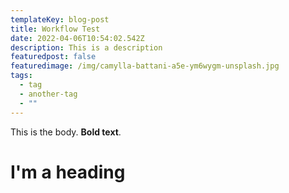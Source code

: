 ```yaml
---
templateKey: blog-post
title: Workflow Test
date: 2022-04-06T10:54:02.542Z
description: This is a description
featuredpost: false
featuredimage: /img/camylla-battani-a5e-ym6wygm-unsplash.jpg
tags:
  - tag
  - another-tag
  - ""
---
```

This is the body. **Bold text**.

# I'm a heading